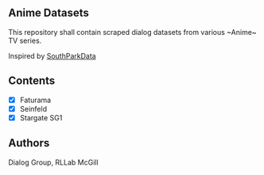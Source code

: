 ## Anime Datasets

This repository shall contain scraped dialog datasets from various ~Anime~ TV series.

Inspired by [SouthParkData](https://github.com/BobAdamsEE/SouthParkData)

## Contents

 - [x] Faturama
 - [x] Seinfeld
 - [x] Stargate SG1

## Authors

Dialog Group, RLLab McGill
